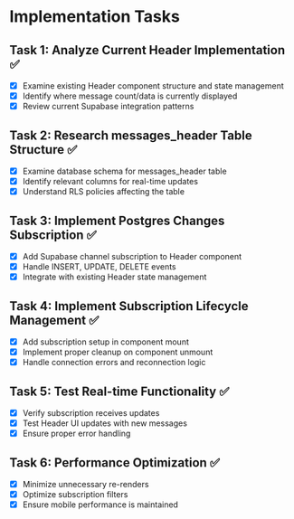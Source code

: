 # Implementation Tasks

## Task 1: Analyze Current Header Implementation ✅
- [x] Examine existing Header component structure and state management
- [x] Identify where message count/data is currently displayed
- [x] Review current Supabase integration patterns

## Task 2: Research messages_header Table Structure ✅
- [x] Examine database schema for messages_header table
- [x] Identify relevant columns for real-time updates
- [x] Understand RLS policies affecting the table

## Task 3: Implement Postgres Changes Subscription ✅
- [x] Add Supabase channel subscription to Header component
- [x] Handle INSERT, UPDATE, DELETE events
- [x] Integrate with existing Header state management

## Task 4: Implement Subscription Lifecycle Management ✅
- [x] Add subscription setup in component mount
- [x] Implement proper cleanup on component unmount
- [x] Handle connection errors and reconnection logic

## Task 5: Test Real-time Functionality ✅
- [x] Verify subscription receives updates
- [x] Test Header UI updates with new messages
- [x] Ensure proper error handling

## Task 6: Performance Optimization ✅
- [x] Minimize unnecessary re-renders
- [x] Optimize subscription filters
- [x] Ensure mobile performance is maintained